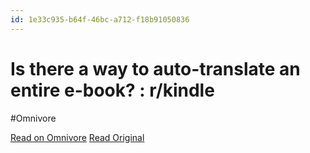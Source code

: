 ```yaml
---
id: 1e33c935-b64f-46bc-a712-f18b91050836
---
```


# Is there a way to auto-translate an entire e-book? : r/kindle
#Omnivore

[Read on Omnivore](https://omnivore.app/me/is-there-a-way-to-auto-translate-an-entire-e-book-r-kindle-19224709f4d)
[Read Original](https://www.reddit.com/r/kindle/comments/11qmkgu/is_there_a_way_to_autotranslate_an_entire_ebook/)


